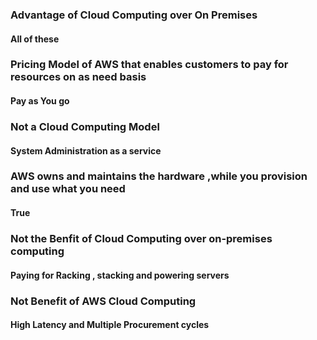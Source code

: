 ### Advantage of Cloud Computing over On Premises
#### All of these

### Pricing Model of AWS that enables customers to pay for resources on as need basis
#### Pay as You go

### Not a Cloud Computing Model
#### System Administration as a service

### AWS owns and maintains the hardware ,while you provision and use what you need
#### True

### Not the Benfit of Cloud Computing over on-premises computing
#### Paying for Racking , stacking and powering servers

### Not Benefit of AWS Cloud Computing
#### High Latency and Multiple Procurement cycles
